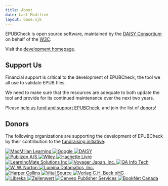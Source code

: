 ```yaml
---
title: About
date: Last Modified
layout: base.njk
---
```

EPUBCheck is open source software, maintained by the [DAISY Consortium](https://daisy.org) on behalf of the [W3C](https://w3.org). 

Visit the [development homepage](https://github.com/w3c/epubcheck).

## Support Us

Financial support is critical to the development of EPUBCheck, the tool we all use to validate EPUB files. 

We need to make sure that the resources are adequate to both update the tool and provide for its continued maintenance over the next two years.

Please [help us fund and support EPUBCheck](https://www.w3.org/publishing/epubcheck_fundraising), and join the list of [donors](#donors)!

## Donors

The following organizations are supporting the development of EPUBCheck by their contribution to the [fundraising initiative](https://www.w3.org/publishing/epubcheck_fundraising):

<div id="donor-logos">
    <div>
        <a href="https://www.macmillanlearning.com">
            <img alt="MacMillan Learning" src="https://www.w3.org/publishing/donators_logos/MacLearn_logo_cmyk.png" class="medium"/>
        </a>
        <a href="https://www.google.com">
            <img alt="Google" src="https://www.w3.org/publishing/donators_logos/Google.png" class="xlarge"/>
        </a>
        <a href="http://daisy.org">
            <img alt="DAISY" src="https://www.w3.org/publishing/donators_logos/daisy_high.jpg" class="small"/>
        </a>
    </div>
    <div>
        <a href="https://pubhub.dk">
            <img alt="Publizon A/S" src="https://www.w3.org/publishing/donators_logos/publizon-logo.jpg" class="small"/>
        </a>
        <a href="https://www.wiley.com">
            <img alt="Wiley" src="https://www.w3.org/publishing/donators_logos/Wiley_Wordmark_black.png" class="medium"/>
        </a>
        <a href="https://www.hachette.com">
            <img alt="Hachette Livre" src="https://www.w3.org/publishing/donators_logos/Hachette%20Livre.jpg" class="large"/>
        </a>
    </div>
    <div>
        <a href="https://www.learningmate.com">
            <img alt="LearningMate Solutions Inc" src="https://www.w3.org/publishing/donators_logos/LearningMate%20Logo.png" class="small"/>
        </a>
        <a href="https://www.voyager.co.jp">
            <img alt="Voyager Japan, Inc." src="https://www.w3.org/publishing/donators_logos/rectangle_VJstar_logo_512.jpg" class="small"/>
        </a>
        <a href="https://qainfotech.com">
            <img alt="QA Info Tech" src="https://www.w3.org/publishing/donators_logos/QA%20InfoTech%20Logo%20PNG%20Format.png" class="medium"/>
        </a>
        <a href="https://wwnorton.com">
            <img alt="W. W. Norton" src="https://www.w3.org/publishing/donators_logos/NortonLogo_notagline.jpg" class="small"/>
        </a>
        <a href="https://luminadatamatics.com">
            <img alt="Lumina Datamatics, Inc." src="https://www.w3.org/publishing/donators_logos/Datamatics_logo.jpg" class="small"/>
        </a>
    </div>
    <div>
        <a href="https://www.harpercollins.com">
            <img alt="Harper Collins" src="https://www.w3.org/publishing/donators_logos/HarperCollins.png" class="medium"/>
        </a>
        <a href="https://www.vitalsource.com">
            <img alt="Vital Source" src="https://www.w3.org/publishing/donators_logos/VS_Logo_HOR_Ingram_Tag(RGB).jpg" class="large"/>
        </a>
        <a href="https://www.beck.de/">
            <img alt="Verlag C.H. Beck oHG" src="https://www.w3.org/publishing/donators_logos/Beck_LogoVektor_sw.jpg" class="small"/>
        </a>
    </div>
    <div>
        <a href="https://info.libreka.de">
            <img alt="Libreka" src="https://www.w3.org/publishing/donators_logos/logo_libreka.png" class="small"/>
        </a>
        <a href="https://zeilenwert.de">
            <img alt="Zeilenwert" src="https://www.w3.org/publishing/donators_logos/logo_zeilenwert.jpg" class="small"/>
        </a>
        <a href="https://www.cenveopublisherservices.com">
            <img alt="Cenveo Publisher Services" src="https://www.w3.org/publishing/donators_logos/CVO%20Pub%20Serv_Logo.jpg" class="small"/>
        </a>
        <a href="https://www.booknetcanada.ca">
            <img alt="BookNet Canada" src="https://www.w3.org/publishing/donators_logos/BNC_Logo_Horizontal_RGB_1000px.png" class="small"/>
        </a>
    </div>
</p>


